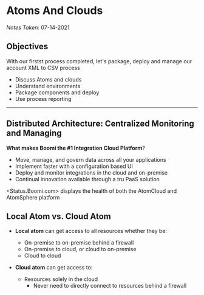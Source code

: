 # Atoms And Clouds

*Notes Taken*: 07-14-2021

## Objectives

With our firstst process completed, let's package, deploy and manage our account XML to CSV process

* Discuss Atoms and clouds
* Understand environments
* Package components and deploy
* Use process reporting

---

## Distributed Architecture: Centralized Monitoring and Managing

**What makes Boomi the #1 Integration Cloud Platform**?

* Move, manage, and govern data across all your applications
* Implement faster with a configuration based UI
* Deploy and monitor integrations in the cloud and on-premise
* Continual innovation available through a tru PaaS solution

<Status.Boomi.com> displays the health of both the AtomCloud and AtomSphere platform

## Local Atom vs. Cloud Atom

* **Local atom** can get access to all resources whether they be:
  * On-premise to on-premise behind a firewall
  * On-premise to cloud, or cloud to on-premise
  * Cloud to cloud

* **Cloud atom** can get access to:
  * Resources solely in the cloud
    * Never need to directly connect to resources behind a firewall
